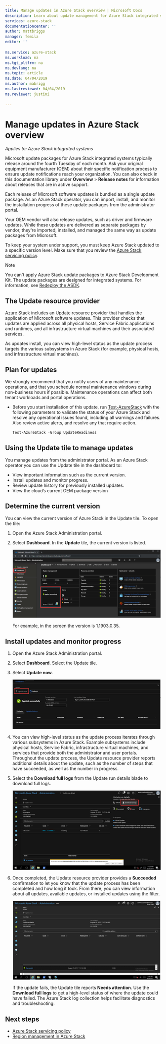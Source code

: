 ```yaml
---
title: Manage updates in Azure Stack overview | Microsoft Docs
description: Learn about update management for Azure Stack integrated systems.
services: azure-stack
documentationcenter: ''
author: mattbriggs
manager: femila
editor: ''

ms.service: azure-stack
ms.workload: na
ms.tgt_pltfrm: na
ms.devlang: na
ms.topic: article
ms.date: 04/04/2019
ms.author: mabrigg
ms.lastreviewed: 04/04/2019
ms.reviewer: justini

---
```

# Manage updates in Azure Stack overview

*Applies to: Azure Stack integrated systems*

Microsoft update packages for Azure Stack integrated systems typically release around the fourth Tuesday of each month. Ask your original equipment manufacturer (OEM) about their specific notification process to ensure update notifications reach your organization. You can also check in this documentation library under **Overview** > **Release notes** for information about releases that are in active support. 

Each release of Microsoft software updates is bundled as a single update package. As an Azure Stack operator, you can import, install, and monitor the installation progress of these update packages from the administrator portal. 

Your OEM vendor will also release updates, such as driver and firmware updates. While these updates are delivered as separate packages by vendor, they're imported, installed, and managed the same way as update packages from Microsoft.

To keep your system under support, you must keep Azure Stack updated to a specific version level. Make sure that you review the [Azure Stack servicing policy](azure-stack-servicing-policy.md).

> [!NOTE]
> You can't apply Azure Stack update packages to Azure Stack Development Kit. The update packages are designed for integrated systems. For information, see [Redeploy the ASDK](https://docs.microsoft.com/azure/azure-stack/asdk).

## The Update resource provider

Azure Stack includes an Update resource provider that handles the application of Microsoft software updates. This provider checks that updates are applied across all physical hosts, Service Fabric applications and runtimes, and all infrastructure virtual machines and their associated services.

As updates install, you can view high-level status as the update process targets the various subsystems in Azure Stack (for example, physical hosts, and infrastructure virtual machines).

## Plan for updates

We strongly recommend that you notify users of any maintenance operations, and that you schedule normal maintenance windows during non-business hours if possible. Maintenance operations can affect both tenant workloads and portal operations.

- Before you start installation of this update, run [Test-AzureStack](azure-stack-diagnostic-test.md) with the following parameters to validate the status of your Azure Stack and resolve any operational issues found, including all warnings and failures. Also review active alerts, and resolve any that require action.  

  ```powershell
  Test-AzureStack -Group UpdateReadiness
  ``` 

## Using the Update tile to manage updates

You manage updates from the administrator portal. As an Azure Stack operator you can use the Update tile in the dashboard to:

- View important information such as the current version.
- Install updates and monitor progress.
- Review update history for previously installed updates.
- View the cloud’s current OEM package version
 
## Determine the current version

You can view the current version of Azure Stack in the Update tile. To open the tile:

1. Open the Azure Stack Administration portal.
2. Select **Dashboard**. In the **Update** tile, the current version is listed. 

    ![Updates tile on default dashboard](./media/azure-stack-updates/image1.png)

    For example, in the screen the version is 1.1903.0.35.

## Install updates and monitor progress


1. Open the Azure Stack Administration portal.
2. Select **Dashboard**. Select the Update tile.
3. Select **Update now**.

    ![Azure Stack update run details](media/azure-stack-updates/azure-stack-update-button.png)

4.  You can view high-level status as the update process iterates through various subsystems in Azure Stack. Example subsystems include physical hosts, Service Fabric, infrastructure virtual machines, and services that provide both the administrator and user portals. Throughout the update process, the Update resource provider reports additional details about the update, such as the number of steps that have succeeded, as well as the number in progress.

5. Select the **Download full logs** from the Update run details blade to download full logs.

    ![Azure Stack update run details](media/azure-stack-updates/update-run-details.png)

6. Once completed, the Update resource provider provides a **Succeeded** confirmation to let you know that the update process has been completed and how long it took. From there, you can view information about all updates, available updates, or installed updates using the filter.

    ![Azure Stack update run details success](media/azure-stack-updates/update-success.png)

   If the update fails, the Update tile reports **Needs attention**. Use the **Download full logs** to get a high-level status of where the update could have failed. The Azure Stack log collection helps facilitate diagnostics and troubleshooting.

## Next steps

- [Azure Stack servicing policy](azure-stack-servicing-policy.md) 
- [Region management in Azure Stack](azure-stack-region-management.md)
